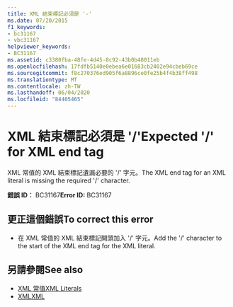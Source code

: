```yaml
---
title: XML 結束標記必須是 '-'
ms.date: 07/20/2015
f1_keywords:
- bc31167
- vbc31167
helpviewer_keywords:
- BC31167
ms.assetid: c3380fba-48fe-4d45-8c92-43b0b48011eb
ms.openlocfilehash: 17fdfb5140e0ebea6e01683cb2402e94cbeb69ce
ms.sourcegitcommit: f8c270376ed905f6a8896ce0fe25b4f4b38ff498
ms.translationtype: MT
ms.contentlocale: zh-TW
ms.lasthandoff: 06/04/2020
ms.locfileid: "84405465"
---
```

# <a name="expected--for-xml-end-tag"></a><span data-ttu-id="eae6e-102">XML 結束標記必須是 '/'</span><span class="sxs-lookup"><span data-stu-id="eae6e-102">Expected '/' for XML end tag</span></span>
<span data-ttu-id="eae6e-103">XML 常值的 XML 結束標記遺漏必要的 '/' 字元。</span><span class="sxs-lookup"><span data-stu-id="eae6e-103">The XML end tag for an XML literal is missing the required '/' character.</span></span>  
  
 <span data-ttu-id="eae6e-104">**錯誤 ID︰** BC31167</span><span class="sxs-lookup"><span data-stu-id="eae6e-104">**Error ID:** BC31167</span></span>  
  
## <a name="to-correct-this-error"></a><span data-ttu-id="eae6e-105">更正這個錯誤</span><span class="sxs-lookup"><span data-stu-id="eae6e-105">To correct this error</span></span>  
  
- <span data-ttu-id="eae6e-106">在 XML 常值的 XML 結束標記開頭加入 '/' 字元。</span><span class="sxs-lookup"><span data-stu-id="eae6e-106">Add the '/' character to the start of the XML end tag for the XML literal.</span></span>  
  
## <a name="see-also"></a><span data-ttu-id="eae6e-107">另請參閱</span><span class="sxs-lookup"><span data-stu-id="eae6e-107">See also</span></span>

- [<span data-ttu-id="eae6e-108">XML 常值</span><span class="sxs-lookup"><span data-stu-id="eae6e-108">XML Literals</span></span>](../language-reference/xml-literals/index.md)
- [<span data-ttu-id="eae6e-109">XML</span><span class="sxs-lookup"><span data-stu-id="eae6e-109">XML</span></span>](../programming-guide/language-features/xml/index.md)
